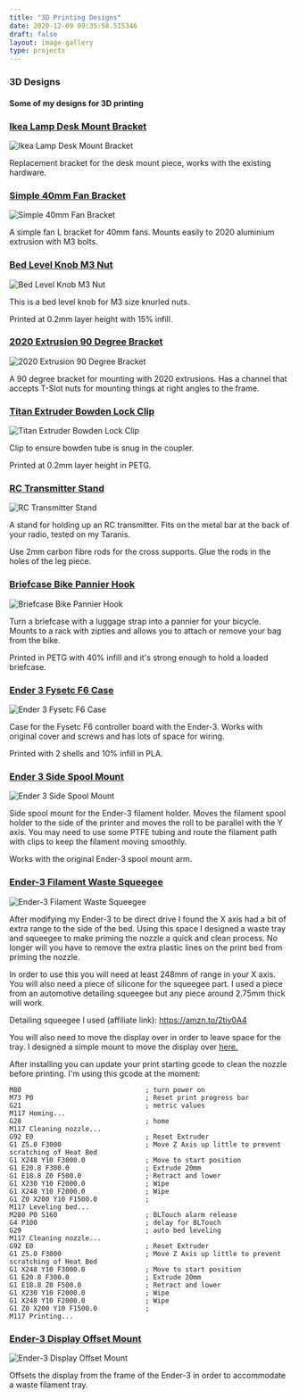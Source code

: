 ```yaml
---
title: "3D Printing Designs"
date: 2020-12-09 09:35:58.515346
draft: false
layout: image-gallery
type: projects
---
```


### 3D Designs

#### Some of my designs for 3D printing

### [Ikea Lamp Desk Mount Bracket](https://cults3d.com/en/3d-model/home/ikea-lamp-desk-mount-bracket)

![Ikea Lamp Desk Mount Bracket](IMG_0276_large.JPG)

Replacement bracket for the desk mount piece, works with the existing hardware.

### [Simple 40mm Fan Bracket](https://cults3d.com/en/3d-model/tool/simple-40mm-fan-bracket)

![Simple 40mm Fan Bracket](IMG_4640_large.jpg)

A simple fan L bracket for 40mm fans.  Mounts easily to 2020 aluminium extrusion with M3 bolts.

### [Bed Level Knob M3 Nut](https://cults3d.com/en/3d-model/tool/bed-level-knob-m3-nut)

![Bed Level Knob M3 Nut](P_20170719_100716_vHDR_Auto_cropped_large.jpg)

This is a bed level knob for M3 size knurled nuts.

Printed at 0.2mm layer height with 15% infill.

### [2020 Extrusion 90 Degree Bracket](https://cults3d.com/en/3d-model/tool/2020-extrusion-90-degree-bracket)

![2020 Extrusion 90 Degree Bracket](P_20170804_201850_cropped_large.jpeg)

A 90 degree bracket for mounting with 2020 extrusions.  Has a channel that accepts T-Slot nuts for mounting things at right angles to the frame.

### [Titan Extruder Bowden Lock Clip](https://cults3d.com/en/3d-model/tool/titan-extruder-bowden-lock-clip)

![Titan Extruder Bowden Lock Clip](titan_bowden_clip_large.jpg)

Clip to ensure bowden tube is snug in the coupler.

Printed at 0.2mm layer height in PETG.

### [RC Transmitter Stand](https://cults3d.com/en/3d-model/game/rc-transmitter-stand)

![RC Transmitter Stand](P_20180126_143849_vHDR_Auto_large.jpg)

A stand for holding up an RC transmitter.  Fits on the metal bar at the back of your radio, tested on my Taranis.

Use 2mm carbon fibre rods for the cross supports.  Glue the rods in the holes of the leg piece.

### [Briefcase Bike Pannier Hook](https://cults3d.com/en/3d-model/various/briefcase-bike-pannier-hook)

![Briefcase Bike Pannier Hook](P_20180523_200239_vHDR_Auto_large.jpg)

Turn a briefcase with a luggage strap into a pannier for your bicycle.  Mounts to a rack with zipties and allows you to attach or remove your bag from the bike.

Printed in PETG with 40% infill and it's strong enough to hold a loaded briefcase.

### [Ender 3 Fysetc F6 Case](https://cults3d.com/en/3d-model/tool/ender-3-fysetc-f6-case)

![Ender 3 Fysetc F6 Case](IMG_0031_large.JPG)

Case for the Fysetc F6 controller board with the Ender-3. Works with original cover and screws and has lots of space for wiring.

Printed with 2 shells and 10% infill in PLA.

### [Ender 3 Side Spool Mount](https://cults3d.com/en/3d-model/tool/ender-3-side-spool-mount)

![Ender 3 Side Spool Mount](IMG_0158_large.JPG)

Side spool mount for the Ender-3 filament holder. Moves the filament spool holder to the side of the printer and moves the roll to be parallel with the Y axis. You may need to use some PTFE tubing and route the filament path with clips to keep the filament moving smoothly.

Works with the original Ender-3 spool mount arm.

### [Ender-3 Filament Waste Squeegee](https://cults3d.com/en/3d-model/tool/ender-3-filament-waste-squeegee)

![Ender-3 Filament Waste Squeegee](ezgif.com-optimize2_large.gif)

After modifying my Ender-3 to be direct drive I found the X axis had a bit of extra range to the side of the bed. Using this space I designed a waste tray and squeegee to make priming the nozzle a quick and clean process. No longer will you have to remove the extra plastic lines on the print bed from priming the nozzle. 

In order to use this you will need at least 248mm of range in your X axis. You will also need a piece of silicone for the squeegee part. I used a piece from an automotive detailing squeegee but any piece around 2.75mm thick will work. 

Detailing squeegee I used (affiliate link): https://amzn.to/2tiy0A4

You will also need to move the display over in order to leave space for the tray. I designed a simple mount to move the display over [here.](https://www.thingiverse.com/thing:4048717)

After installing you can update your print starting gcode to clean the nozzle before printing. I'm using this gcode at the moment:

```
M80                               ; turn power on
M73 P0                            ; Reset print progress bar
G21                               ; metric values
M117 Homing...
G28                               ; home
M117 Cleaning nozzle...
G92 E0                            ; Reset Extruder
G1 Z5.0 F3000                     ; Move Z Axis up little to prevent scratching of Heat Bed
G1 X248 Y10 F3000.0               ; Move to start position
G1 E20.8 F300.0                   ; Extrude 20mm
G1 E18.8 Z0 F500.0                ; Retract and lower
G1 X230 Y10 F2000.0               ; Wipe
G1 X248 Y10 F2000.0               ; Wipe
G1 Z0 X200 Y10 F1500.0            ; 
M117 Leveling bed...
M280 P0 S160                      ; BLTouch alarm release
G4 P100                           ; delay for BLTouch
G29                               ; auto bed leveling
M117 Cleaning nozzle...
G92 E0                            ; Reset Extruder
G1 Z5.0 F3000                     ; Move Z Axis up little to prevent scratching of Heat Bed
G1 X248 Y10 F3000.0               ; Move to start position
G1 E20.8 F300.0                   ; Extrude 20mm
G1 E18.8 Z0 F500.0                ; Retract and lower
G1 X230 Y10 F2000.0               ; Wipe
G1 X248 Y10 F2000.0               ; Wipe
G1 Z0 X200 Y10 F1500.0            ; 
M117 Printing...
```

### [Ender-3 Display Offset Mount](https://cults3d.com/en/3d-model/tool/ender-3-display-offset-mount)

![Ender-3 Display Offset Mount](IMG_0181_large.JPG)

Offsets the display from the frame of the Ender-3 in order to accommodate a waste filament tray.

